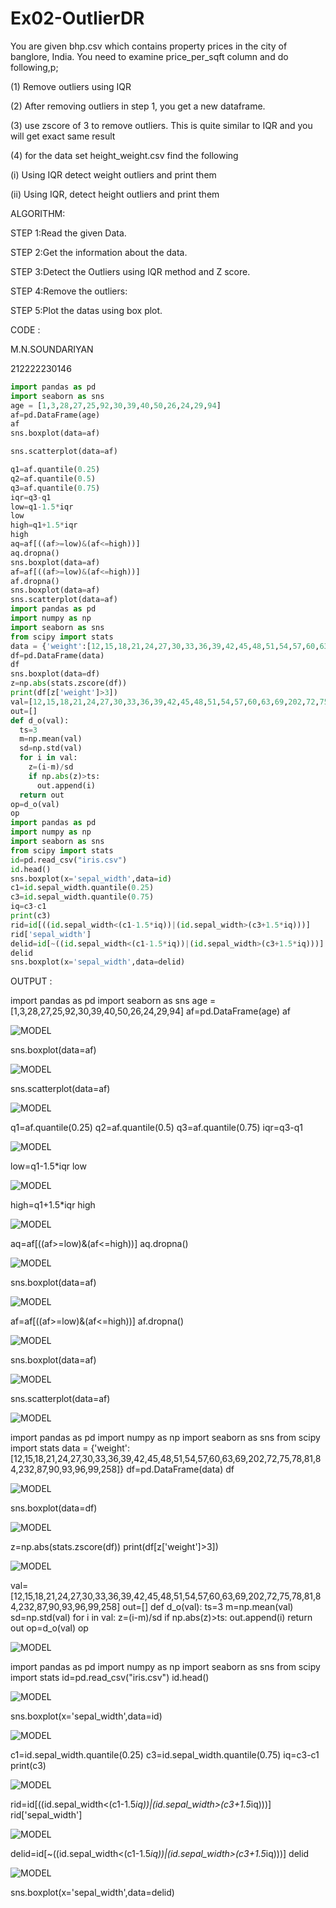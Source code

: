 # Ex02-OutlierDR

You are given bhp.csv which contains property prices in the city of banglore, India. You need to examine price_per_sqft column and do following,p;

(1) Remove outliers using IQR

(2) After removing outliers in step 1, you get a new dataframe.

(3) use zscore of 3 to remove outliers. This is quite similar to IQR and you will get exact same result

(4) for the data set height_weight.csv find the following

(i) Using IQR detect weight outliers and print them

(ii) Using IQR, detect height outliers and print them

ALGORITHM:

STEP 1:Read the given Data.

STEP 2:Get the information about the data.

STEP 3:Detect the Outliers using IQR method and Z score.

STEP 4:Remove the outliers:

STEP 5:Plot the datas using box plot.

CODE :

M.N.SOUNDARIYAN

212222230146


```python
import pandas as pd
import seaborn as sns
age = [1,3,28,27,25,92,30,39,40,50,26,24,29,94]
af=pd.DataFrame(age)
af
sns.boxplot(data=af)

sns.scatterplot(data=af)

q1=af.quantile(0.25)
q2=af.quantile(0.5)
q3=af.quantile(0.75)
iqr=q3-q1
low=q1-1.5*iqr
low
high=q1+1.5*iqr
high
aq=af[((af>=low)&(af<=high))]
aq.dropna()
sns.boxplot(data=af)
af=af[((af>=low)&(af<=high))]
af.dropna()
sns.boxplot(data=af)
sns.scatterplot(data=af)
import pandas as pd
import numpy as np
import seaborn as sns
from scipy import stats
data = {'weight':[12,15,18,21,24,27,30,33,36,39,42,45,48,51,54,57,60,63,69,202,72,75,78,81,84,232,87,90,93,96,99,258]}
df=pd.DataFrame(data)
df
sns.boxplot(data=df)
z=np.abs(stats.zscore(df))
print(df[z['weight']>3])
val=[12,15,18,21,24,27,30,33,36,39,42,45,48,51,54,57,60,63,69,202,72,75,78,81,84,232,87,90,93,96,99,258]
out=[]
def d_o(val):
  ts=3
  m=np.mean(val)
  sd=np.std(val)
  for i in val:
    z=(i-m)/sd
    if np.abs(z)>ts:
      out.append(i)
  return out
op=d_o(val)
op
import pandas as pd
import numpy as np
import seaborn as sns
from scipy import stats
id=pd.read_csv("iris.csv")
id.head()
sns.boxplot(x='sepal_width',data=id)
c1=id.sepal_width.quantile(0.25)
c3=id.sepal_width.quantile(0.75)
iq=c3-c1
print(c3)
rid=id[((id.sepal_width<(c1-1.5*iq))|(id.sepal_width>(c3+1.5*iq)))]
rid['sepal_width']
delid=id[~((id.sepal_width<(c1-1.5*iq))|(id.sepal_width>(c3+1.5*iq)))]
delid
sns.boxplot(x='sepal_width',data=delid)
```


OUTPUT :

import pandas as pd
import seaborn as sns
age = [1,3,28,27,25,92,30,39,40,50,26,24,29,94]
af=pd.DataFrame(age)
af

![MODEL](https://github.com/soundariyan18/ODD2023---Datascience---Ex-02/blob/main/Screenshot%202023-09-01%20195107.png)

sns.boxplot(data=af)

![MODEL](https://github.com/soundariyan18/ODD2023---Datascience---Ex-02/blob/main/Screenshot%202023-09-01%20195214.png)

sns.scatterplot(data=af)

![MODEL](https://github.com/soundariyan18/ODD2023---Datascience---Ex-02/blob/main/Screenshot%202023-09-01%20195328.png)

q1=af.quantile(0.25)
q2=af.quantile(0.5)
q3=af.quantile(0.75)
iqr=q3-q1

![MODEL](https://github.com/soundariyan18/ODD2023---Datascience---Ex-02/blob/main/Screenshot%202023-09-01%20195355.png)

low=q1-1.5*iqr
low

![MODEL](https://github.com/soundariyan18/ODD2023---Datascience---Ex-02/blob/main/Screenshot%202023-09-01%20195404.png)

high=q1+1.5*iqr
high

![MODEL](https://github.com/soundariyan18/ODD2023---Datascience---Ex-02/blob/main/Screenshot%202023-09-01%20195421.png)

aq=af[((af>=low)&(af<=high))]
aq.dropna()

![MODEL](https://github.com/soundariyan18/ODD2023---Datascience---Ex-02/blob/main/Screenshot%202023-09-01%20195455.png)

sns.boxplot(data=af)

![MODEL](https://github.com/soundariyan18/ODD2023---Datascience---Ex-02/blob/main/Screenshot%202023-09-01%20195455.png)

af=af[((af>=low)&(af<=high))]
af.dropna()

![MODEL]()

sns.boxplot(data=af)

![MODEL]()

sns.scatterplot(data=af)

![MODEL]()

import pandas as pd
import numpy as np
import seaborn as sns
from scipy import stats
data = {'weight':[12,15,18,21,24,27,30,33,36,39,42,45,48,51,54,57,60,63,69,202,72,75,78,81,84,232,87,90,93,96,99,258]}
df=pd.DataFrame(data)
df

![MODEL]()

sns.boxplot(data=df)

![MODEL]()

z=np.abs(stats.zscore(df))
print(df[z['weight']>3])

![MODEL]()

val=[12,15,18,21,24,27,30,33,36,39,42,45,48,51,54,57,60,63,69,202,72,75,78,81,84,232,87,90,93,96,99,258]
out=[]
def d_o(val):
  ts=3
  m=np.mean(val)
  sd=np.std(val)
  for i in val:
    z=(i-m)/sd
    if np.abs(z)>ts:
      out.append(i)
  return out
op=d_o(val)
op

![MODEL]()

import pandas as pd
import numpy as np
import seaborn as sns
from scipy import stats
id=pd.read_csv("iris.csv")
id.head()

![MODEL]()

sns.boxplot(x='sepal_width',data=id)

![MODEL]()

c1=id.sepal_width.quantile(0.25)
c3=id.sepal_width.quantile(0.75)
iq=c3-c1
print(c3)

![MODEL]()

rid=id[((id.sepal_width<(c1-1.5*iq))|(id.sepal_width>(c3+1.5*iq)))]
rid['sepal_width']

![MODEL]()

delid=id[~((id.sepal_width<(c1-1.5*iq))|(id.sepal_width>(c3+1.5*iq)))]
delid

![MODEL]()

sns.boxplot(x='sepal_width',data=delid)






